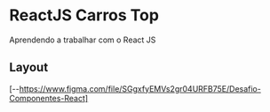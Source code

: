 # ReactJS Carros Top
Aprendendo a trabalhar com o React JS

## Layout
[--https://www.figma.com/file/SGgxfyEMVs2gr04URFB75E/Desafio-Componentes-React]


